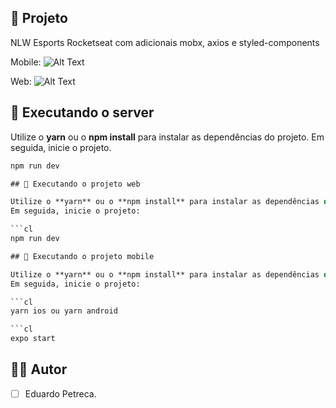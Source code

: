 ## 📱 Projeto

NLW Esports Rocketseat com adicionais mobx, axios e styled-components

Mobile:
![Alt Text]([https://s4.gifyu.com/images/mobileb2e0768437654c65.gif])

Web:
![Alt Text]([https://s4.gifyu.com/images/webf7e65e917261b1bd.gif])

## 🚀 Executando o server

Utilize o **yarn** ou o **npm install** para instalar as dependências do projeto.
Em seguida, inicie o projeto.

````cl
npm run dev

## 🚀 Executando o projeto web

Utilize o **yarn** ou o **npm install** para instalar as dependências do projeto.
Em seguida, inicie o projeto:

```cl
npm run dev

## 🚀 Executando o projeto mobile

Utilize o **yarn** ou o **npm install** para instalar as dependências do projeto.
Em seguida, inicie o projeto:

```cl
yarn ios ou yarn android

```cl
expo start

````

## 👩‍💻 Autor

- [ ] Eduardo Petreca.
